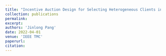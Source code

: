 ```yaml
---
title: "Incentive Auction Design for Selecting Heterogeneous Clients in Federated Learning"
collection: publications
permalink: 
excerpt: 
authors: 'Jinlong Pang'
date: 2022-04-01
venue: 'IEEE TMC'
paperurl: 
citation:
---
```


